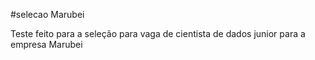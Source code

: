 #selecao Marubei

Teste feito para a seleção para vaga de cientista de dados junior para a empresa Marubei
